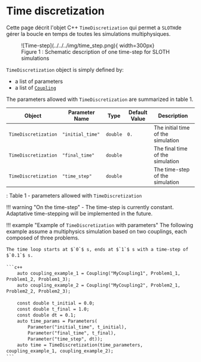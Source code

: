 # Time discretization

Cette page décrit l'objet C++ `TimeDiscretization` qui permet a `SLOTH`de gérer la boucle en temps de toutes les simulations multiphysiques.

<figure markdown="span">
  ![Time-step](../../../img/time_step.png){  width=300px}
  <figcaption>Figure 1 : Schematic description of one time-step for SLOTH simulations
</figcaption>
</figure>

`TimeDiscretization` object is simply defined by:

- a list of parameters
- a list of [`Coupling`](../MultiPhysicsCouplingScheme/Couplings/index.md)


The parameters allowed with `TimeDiscretization` are summarized in table 1.

| Object | Parameter Name | Type | Default Value | Description |
|------|----------------|------|---------------|---------------|
| `TimeDiscretization` | `"initial_time"` | `double` | `0.` | The initial time of the simulation |
| `TimeDiscretization` | `"final_time"` | `double` | | The final time of the simulation|
| `TimeDiscretization` | `"time_step"` | `double` | |The time-step of the simulation |

: Table 1 - parameters allowed with `TimeDiscretization`


!!! warning "On the time-step"
    - The time-step is currently constant. Adaptative time-stepping will be implemented in the future. 


!!! example "Example of `TimeDiscretization` with parameters"
    The following example assume a multiphysics simulation based on two couplings, each composed of three problems. 
    
    The time loop starts at $`0`$ s, ends at $`1`$ s with a time-step of $`0.1`$ s.

    ```c++
        auto coupling_example_1 = Coupling("MyCoupling1", Problem1_1, Problem1_2, Problem1_3);
        auto coupling_example_2 = Coupling("MyCoupling2", Problem2_1, Problem2_2, Problem2_3);

        const double t_initial = 0.0;
        const double t_final = 1.0;
        const double dt = 0.1;
        auto time_params = Parameters(
            Parameter("initial_time", t_initial),
            Parameter("final_time", t_final), 
            Parameter("time_step", dt));
        auto time = TimeDiscretization(time_parameters, coupling_example_1, coupling_example_2);
    ```